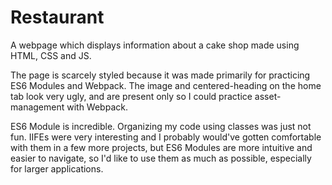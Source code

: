 # Restaurant

A webpage which displays information about a cake shop made using HTML, CSS and JS.

The page is scarcely styled because it was made primarily for practicing ES6 Modules and Webpack. The image and centered-heading on the home tab look very ugly, and are present only so I could practice asset-management with Webpack.

ES6 Module is incredible. Organizing my code using classes was just not fun. IIFEs were very interesting and I probably would've gotten comfortable with them in a few more projects, but ES6 Modules are more intuitive and easier to navigate, so I'd like to use them as much as possible, especially for larger applications.
